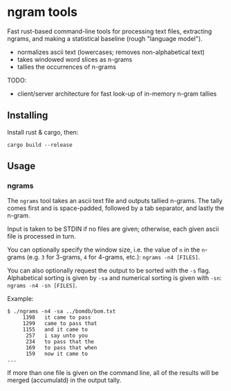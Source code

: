 # ngram tools

Fast rust-based command-line tools for processing text files, extracting ngrams, and making a statistical baseline (rough "language model").

- normalizes ascii text (lowercases; removes non-alphabetical text)
- takes windowed word slices as n-grams
- tallies the occurrences of n-grams

TODO:

- client/server architecture for fast look-up of in-memory n-gram tallies

## Installing

Install rust & cargo, then:

```
cargo build --release
```

## Usage

### ngrams

The `ngrams` tool takes an ascii text file and outputs tallied n-grams. The tally comes first and is space-padded, followed by a tab separator, and lastly the n-gram.

Input is taken to be STDIN if no files are given; otherwise, each given ascii file is processed in turn.

You can optionally specify the window size, i.e. the value of `n` in the `n`-grams (e.g. `3` for 3-grams, `4` for 4-grams, etc.): `ngrams -n4 [FILES]`.

You can also optionally request the output to be sorted with the `-s` flag. Alphabetical sorting is given by `-sa` and numerical sorting is given with `-sn`: `ngrams -n4 -sn [FILES]`.

Example:

```
$ ./ngrams -n4 -sa ../bomdb/bom.txt
     1398	it came to pass
     1299	came to pass that
     1155	and it came to
      257	i say unto you
      234	to pass that the
      169	to pass that when
      159	now it came to
...
```

If more than one file is given on the command line, all of the results will be merged (accumulatd) in the output tally.
